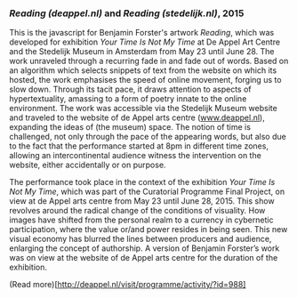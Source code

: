 ### *Reading (deappel.nl)* and *Reading (stedelijk.nl)*, 2015

This is the javascript for Benjamin Forster's artwork *Reading*, which was developed for exhibition *Your Time Is Not My Time* at De Appel Art Centre and the Stedelijk Museum in Amsterdam from May 23 until June 28. The work unraveled through a recurring fade in and fade out of words. Based on an algorithm which selects snippets of text from the website on which its hosted, the work emphasises the speed of online movement, forging us to slow down. Through its tacit pace, it draws attention to aspects of hypertextuality, amassing to a form of poetry innate to the online environment. The work was accessible via the Stedelijk Museum website and traveled to the website of de Appel arts centre (www.deappel.nl), expanding the ideas of (the museum) space. The notion of time is challenged, not only through the pace of the appearing words, but also due to the fact that the performance started at 8pm in different time zones, allowing an intercontinental audience witness the intervention on the website, either accidentally or on purpose. 

The performance took place in the context of the exhibition *Your Time Is Not My Time*, which was part of the Curatorial Programme Final Project, on view at de Appel arts centre from May 23 until June 28, 2015. This show revolves around the radical change of the conditions of visuality. How images have shifted from the personal realm to a currency in cybernetic participation, where the value or/and power resides in being seen. This new visual economy has blurred the lines between producers and audience, enlarging the concept of authorship. A version of Benjamin Forster’s work was on view at the website of de Appel arts centre for the duration of the exhibition.

(Read more)[http://deappel.nl/visit/programme/activity/?id=988]